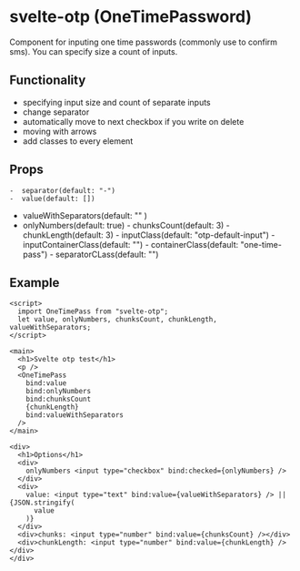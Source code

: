# svelte-otp (OneTimePassword)

Component for inputing one time passwords (commonly use to confirm sms). You can specify size a count of inputs.

## Functionality
  - specifying input size and count of separate inputs
  - change separator
  - automatically move to next checkbox if you write on delete
  - moving with arrows
  - add classes to every element

## Props
	-  separator(default: "-") 
	-  value(default: [])
  -  valueWithSeparators(default: "" )
  -  onlyNumbers(default: true)
	-  chunksCount(default: 3)
	-  chunkLength(default: 3)
	-  inputClass(default: "otp-default-input")
	-  inputContainerClass(default: "")
	-  containerClass(default: "one-time-pass")
	-  separatorCLass(default: "")


## Example

```
<script>
  import OneTimePass from "svelte-otp";
  let value, onlyNumbers, chunksCount, chunkLength, valueWithSeparators;
</script>

<main>
  <h1>Svelte otp test</h1>
  <p />
  <OneTimePass
    bind:value
    bind:onlyNumbers
    bind:chunksCount
    {chunkLength}
    bind:valueWithSeparators
  />
</main>

<div>
  <h1>Options</h1>
  <div>
    onlyNumbers <input type="checkbox" bind:checked={onlyNumbers} />
  </div>
  <div>
    value: <input type="text" bind:value={valueWithSeparators} /> || {JSON.stringify(
      value
    )}
  </div>
  <div>chunks: <input type="number" bind:value={chunksCount} /></div>
  <div>chunkLength: <input type="number" bind:value={chunkLength} /></div>
</div>

```